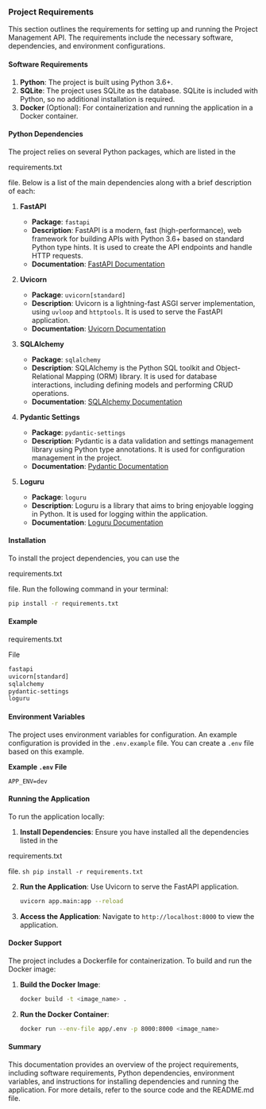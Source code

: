 ### Project Requirements

This section outlines the requirements for setting up and running the Project Management API. The requirements include the necessary software, dependencies, and environment configurations.

#### Software Requirements

1. **Python**: The project is built using Python 3.6+.
2. **SQLite**: The project uses SQLite as the database. SQLite is included with Python, so no additional installation is required.
3. **Docker** (Optional): For containerization and running the application in a Docker container.

#### Python Dependencies

The project relies on several Python packages, which are listed in the

requirements.txt

file. Below is a list of the main dependencies along with a brief description of each:

1. **FastAPI**

   - **Package**: `fastapi`
   - **Description**: FastAPI is a modern, fast (high-performance), web framework for building APIs with Python 3.6+ based on standard Python type hints. It is used to create the API endpoints and handle HTTP requests.
   - **Documentation**: [FastAPI Documentation](https://fastapi.tiangolo.com/)

2. **Uvicorn**

   - **Package**: `uvicorn[standard]`
   - **Description**: Uvicorn is a lightning-fast ASGI server implementation, using `uvloop` and `httptools`. It is used to serve the FastAPI application.
   - **Documentation**: [Uvicorn Documentation](https://www.uvicorn.org/)

3. **SQLAlchemy**

   - **Package**: `sqlalchemy`
   - **Description**: SQLAlchemy is the Python SQL toolkit and Object-Relational Mapping (ORM) library. It is used for database interactions, including defining models and performing CRUD operations.
   - **Documentation**: [SQLAlchemy Documentation](https://www.sqlalchemy.org/)

4. **Pydantic Settings**

   - **Package**: `pydantic-settings`
   - **Description**: Pydantic is a data validation and settings management library using Python type annotations. It is used for configuration management in the project.
   - **Documentation**: [Pydantic Documentation](https://pydantic-docs.helpmanual.io/)

5. **Loguru**
   - **Package**: `loguru`
   - **Description**: Loguru is a library that aims to bring enjoyable logging in Python. It is used for logging within the application.
   - **Documentation**: [Loguru Documentation](https://loguru.readthedocs.io/)

#### Installation

To install the project dependencies, you can use the

requirements.txt

file. Run the following command in your terminal:

```sh
pip install -r requirements.txt
```

#### Example

requirements.txt

File

```txt
fastapi
uvicorn[standard]
sqlalchemy
pydantic-settings
loguru
```

#### Environment Variables

The project uses environment variables for configuration. An example configuration is provided in the `.env.example` file. You can create a `.env` file based on this example.

**Example `.env` File**

```example
APP_ENV=dev
```

#### Running the Application

To run the application locally:

1. **Install Dependencies**: Ensure you have installed all the dependencies listed in the

requirements.txt

file.
`sh
    pip install -r requirements.txt
    `

2. **Run the Application**: Use Uvicorn to serve the FastAPI application.

   ```sh
   uvicorn app.main:app --reload
   ```

3. **Access the Application**: Navigate to `http://localhost:8000` to view the application.

#### Docker Support

The project includes a Dockerfile for containerization. To build and run the Docker image:

1. **Build the Docker Image**:

   ```sh
   docker build -t <image_name> .
   ```

2. **Run the Docker Container**:
   ```sh
   docker run --env-file app/.env -p 8000:8000 <image_name>
   ```

#### Summary

This documentation provides an overview of the project requirements, including software requirements, Python dependencies, environment variables, and instructions for installing dependencies and running the application. For more details, refer to the source code and the README.md file.
